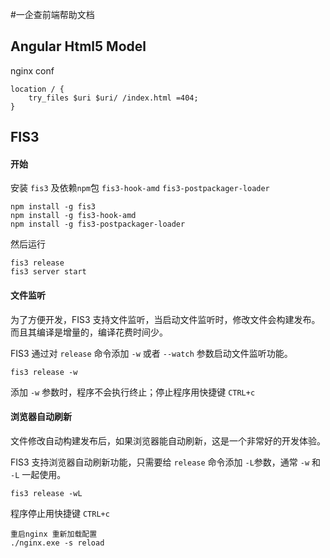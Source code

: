 #一企查前端帮助文档

## Angular Html5 Model

nginx conf

```
location / {
    try_files $uri $uri/ /index.html =404;
}
```

## FIS3

#### 开始
安装 `fis3` 及依赖`npm`包 `fis3-hook-amd` `fis3-postpackager-loader`

```
npm install -g fis3
npm install -g fis3-hook-amd
npm install -g fis3-postpackager-loader
```
然后运行

```
fis3 release
fis3 server start
```
#### 文件监听
为了方便开发，FIS3 支持文件监听，当启动文件监听时，修改文件会构建发布。而且其编译是增量的，编译花费时间少。

FIS3 通过对 `release` 命令添加 `-w` 或者 `--watch` 参数启动文件监听功能。

```
fis3 release -w
```

添加 `-w` 参数时，程序不会执行终止；停止程序用快捷键 `CTRL+c`

#### 浏览器自动刷新
文件修改自动构建发布后，如果浏览器能自动刷新，这是一个非常好的开发体验。

FIS3 支持浏览器自动刷新功能，只需要给 `release` 命令添加 `-L`参数，通常 `-w` 和 `-L` 一起使用。

```
fis3 release -wL
```
程序停止用快捷键 `CTRL+c`


```
重启nginx 重新加载配置
./nginx.exe -s reload

```
